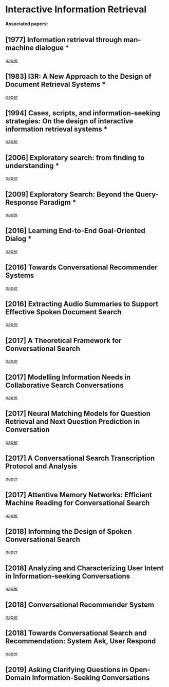 # Interactive Information Retrieval

<TOC :list-type="['ol', 'ul']">
  <p slot="header"><strong>Associated papers:</strong></p>
</TOC>

## [1977] Information retrieval through man-machine dialogue *

[paper](https://sci-hub.tw/10.1108/eb026631)

## [1983] I3R: A New Approach to the Design of Document Retrieval Systems *

[paper](https://search.proquest.com/openview/88c389b976c22e49aa16ca95a9379929/1?pq-origsite=gscholar&cbl=41136)

## [1994] Cases, scripts, and information-seeking strategies: On the design of interactive information retrieval systems *

[paper](http://www.cs.cmu.edu/~dod/papers/irdialog_belkin.pdf)

## [2006] Exploratory search: from finding to understanding *

[paper](https://pdfs.semanticscholar.org/13a7/eefe3c5ed582f91973c2838bf092d0910677.pdf)

## [2009] Exploratory Search: Beyond the Query-Response Paradigm *

[paper](http://www.iro.umontreal.ca/~nie/IFT6255/Books/ExploratorySearch.pdf)

## [2016] Learning End-to-End Goal-Oriented Dialog *

[paper](https://arxiv.org/pdf/1605.07683.pdf)

## [2016] Towards Conversational Recommender Systems

[paper](https://www.microsoft.com/en-us/research/wp-content/uploads/2016/06/rfp0063-christakopoulou.pdf)

## [2016] Extracting Audio Summaries to Support Effective Spoken Document Search

[paper](http://marksanderson.org/publications/my_papers/JASIST2016.pdf)

## [2017] A Theoretical Framework for Conversational Search

[paper](https://www.microsoft.com/en-us/research/wp-content/uploads/2017/01/radlinski2017conversational.pdf)

## [2017] Modelling Information Needs in Collaborative Search Conversations

[paper](http://marksanderson.org/publications/my_papers/sigir2017a.pdf)

## [2017] Neural Matching Models for Question Retrieval and Next Question Prediction in Conversation

[paper](https://arxiv.org/pdf/1707.05409.pdf)

## [2017] A Conversational Search Transcription Protocol and Analysis

[paper](http://www.johannetrippas.com/papers/Trippas%20et%20al-CAIR2017-protocol.pdf)

## [2017] Attentive Memory Networks: Efficient Machine Reading for Conversational Search

[paper](https://arxiv.org/pdf/1712.07229.pdf)

## [2018] Informing the Design of Spoken Conversational Search

[paper](https://www.damianospina.com/wp-content/uploads/2018/01/Trippas_CHIIR_2018.pdf)

## [2018] Analyzing and Characterizing User Intent in Information-seeking Conversations

[paper](https://arxiv.org/pdf/1804.08759.pdf)

## [2018] Conversational Recommender System

[paper](https://arxiv.org/pdf/1806.03277.pdf)

## [2018] Towards Conversational Search and Recommendation: System Ask, User Respond

[paper](http://yongfeng.me/attach/conv-search-rec-zhang2018.pdf)

## [2019] Asking Clarifying Questions in Open-Domain Information-Seeking Conversations
